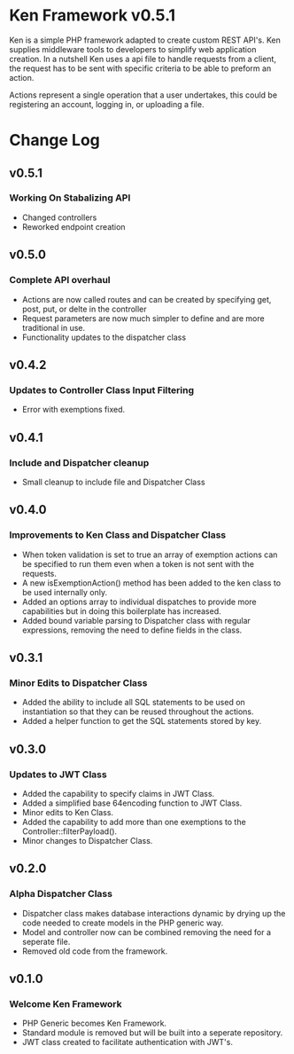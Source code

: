 # Ken Framework v0.5.1

Ken is a simple PHP framework adapted to create custom REST API's. Ken supplies middleware tools to developers to simplify web application creation. In a nutshell Ken uses a api file to handle requests from a client, the request has to be sent with specific criteria to be able to preform an action.

Actions represent a single operation that a user undertakes, this could be registering an account, logging in, or uploading a file.

# Change Log

## v0.5.1

### Working On Stabalizing API

  - Changed controllers
  - Reworked endpoint creation

## v0.5.0

### Complete API overhaul

- Actions are now called routes and can be created by specifying get, post, put, or delte in the controller
- Request parameters are now much simpler to define and are more traditional in use.
- Functionality updates to the dispatcher class

## v0.4.2

### Updates to Controller Class Input Filtering

- Error with exemptions fixed.

## v0.4.1

### Include and Dispatcher cleanup

- Small cleanup to include file and Dispatcher Class

## v0.4.0

### Improvements to Ken Class and Dispatcher Class

  - When token validation is set to true an array of exemption actions can be specified to run them even when a token is not sent with the requests. 
  - A new isExemptionAction() method has been added to the ken class to be used internally only.
  - Added an options array to individual dispatches to provide more capabilities but in doing this boilerplate has increased.
  - Added bound variable parsing to Dispatcher class with regular expressions, removing the need to define fields in the class.

## v0.3.1

### Minor Edits to Dispatcher Class

  - Added the ability to include all SQL statements to be used on instantiation so that they can be reused throughout the actions.
  - Added a helper function to get the SQL statements stored by key.

## v0.3.0

### Updates to JWT Class

  - Added the capability to specify claims in JWT Class.
  - Added a simplified base 64encoding function to JWT Class.
  - Minor edits to Ken Class.
  - Added the capability to add more than one exemptions to the Controller::filterPayload().
  - Minor changes to Dispatcher Class.

## v0.2.0

### Alpha Dispatcher Class

- Dispatcher class makes database interactions dynamic by drying up the code needed to create models in the PHP generic way.
- Model and controller now can be combined removing the need for a seperate file.
- Removed old code from the framework.

## v0.1.0

### Welcome Ken Framework

- PHP Generic becomes Ken Framework.
- Standard module is removed but will be built into a seperate repository.
- JWT class created to facilitate authentication with JWT's.